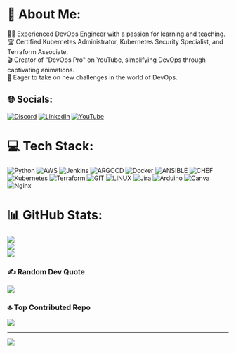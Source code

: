 # 💫 About Me:
👨‍💻 Experienced DevOps Engineer with a passion for learning and teaching.<br>🏆 Certified Kubernetes Administrator, Kubernetes Security Specialist, and Terraform Associate.<br>🎬 Creator of "DevOps Pro" on YouTube, simplifying DevOps through captivating animations.<br>🌟 Eager to take on new challenges in the world of DevOps.


## 🌐 Socials:
[![Discord](https://img.shields.io/badge/Discord-%237289DA.svg?logo=discord&logoColor=white)](https://discord.gg/8pDBg6HWKg) [![LinkedIn](https://img.shields.io/badge/LinkedIn-%230077B5.svg?logo=linkedin&logoColor=white)](https://linkedin.com/in/riya-soni-3bb5111a0) [![YouTube](https://img.shields.io/badge/YouTube-%23FF0000.svg?logo=YouTube&logoColor=white)](https://youtube.com/@DevOpsPro) 

# 💻 Tech Stack:
![Python](https://img.shields.io/badge/python-3670A0?style=flat&logo=python&logoColor=ffdd54) ![AWS](https://img.shields.io/badge/AWS-%23FF9900.svg?style=flat&logo=amazon-aws&logoColor=white) ![Jenkins](https://img.shields.io/badge/jenkins-%232C5263.svg?style=flat&logo=jenkins&logoColor=white) ![ARGOCD](https://img.shields.io/badge/argo-EF7B4D.svg?style=flat&logo=argo&logoColor=white&color=%23EF7B4D) ![Docker](https://img.shields.io/badge/docker-%230db7ed.svg?style=flat&logo=docker&logoColor=white) ![ANSIBLE](https://img.shields.io/badge/ansible-%231A1918.svg?style=flat&logo=ansible&logoColor=white) ![CHEF](https://img.shields.io/badge/Chef-02303A.svg?style=flat&logo=Chef&logoColor=white&color=%23F09820) ![Kubernetes](https://img.shields.io/badge/kubernetes-%23326ce5.svg?style=flat&logo=kubernetes&logoColor=white) ![Terraform](https://img.shields.io/badge/terraform-%235835CC.svg?style=flat&logo=terraform&logoColor=white) ![GIT](https://img.shields.io/badge/Git-fc6d26?style=flat&logo=git&logoColor=white) ![LINUX](https://img.shields.io/badge/Linux-FCC624?style=flat&logo=linux&logoColor=black) ![Jira](https://img.shields.io/badge/jira-%230A0FFF.svg?style=flat&logo=jira&logoColor=white) ![Arduino](https://img.shields.io/badge/-Arduino-00979D?style=flat&logo=Arduino&logoColor=white) ![Canva](https://img.shields.io/badge/Canva-%2300C4CC.svg?style=flat&logo=Canva&logoColor=white) ![Nginx](https://img.shields.io/badge/nginx-%23009639.svg?style=flat&logo=nginx&logoColor=white)
# 📊 GitHub Stats:
![](https://github-readme-stats.vercel.app/api?username=riyasoni5990&theme=dark&hide_border=false&include_all_commits=true&count_private=false)<br/>
![](https://github-readme-streak-stats.herokuapp.com/?user=riyasoni5990&theme=dark&hide_border=false)<br/>
![](https://github-readme-stats.vercel.app/api/top-langs/?username=riyasoni5990&theme=dark&hide_border=false&include_all_commits=true&count_private=false&layout=compact)

### ✍️ Random Dev Quote
![](https://quotes-github-readme.vercel.app/api?type=horizontal&theme=radical)

### 🔝 Top Contributed Repo
![](https://github-contributor-stats.vercel.app/api?username=riyasoni5990&limit=5&theme=dark&combine_all_yearly_contributions=true)

---
[![](https://visitcount.itsvg.in/api?id=riyasoni5990&icon=0&color=0)](https://visitcount.itsvg.in)

<!-- Proudly created with GPRM ( https://gprm.itsvg.in ) -->
